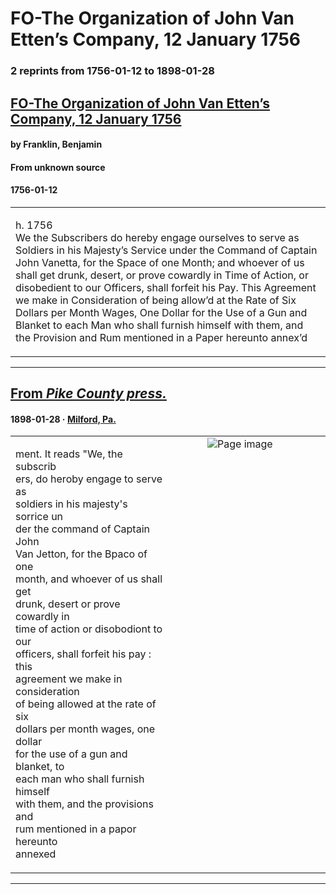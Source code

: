 
# FO-The Organization of John Van Etten’s Company, 12 January 1756

### 2 reprints from 1756-01-12 to 1898-01-28

## [FO-The Organization of John Van Etten’s Company, 12 January 1756](https://founders.archives.gov/documents/Franklin/01-06-02-0142)

#### by Franklin, Benjamin

#### From unknown source

#### 1756-01-12

<table style="width: 100%;"><tr><td style="width: 50%">

h. 1756  
We the Subscribers do hereby engage ourselves to serve as Soldiers in his Majesty’s Service under the Command of Captain John Vanetta, for the Space of one Month; and whoever of us shall get drunk, desert, or prove cowardly in Time of Action, or disobedient to our Officers, shall forfeit his Pay. This Agreement we make in Consideration of being allow’d at the Rate of Six Dollars per Month Wages, One Dollar for the Use of a Gun and Blanket to each Man who shall furnish himself with them, and the Provision and Rum mentioned in a Paper hereunto annex’d
</td></tr></table>

---

## [From _Pike County press._](https://chroniclingamerica.loc.gov/lccn/sn87080417/1898-01-28/ed-1/seq-2)

#### 1898-01-28 &middot; [Milford, Pa.](http://dbpedia.org/resource/Milford%2C_Pennsylvania)

<table style="width: 100%;"><tr><td style="width: 50%">

  
ment. It reads &quot;We, the subscrib­  
ers, do heroby engage to serve as  
soldiers in his majesty&#x27;s sorrice un  
der the command of Captain John  
Van Jetton, for the Bpaco of one  
month, and whoever of us shall get  
drunk, desert or prove cowardly in  
time of action or disobodiont to our  
officers, shall forfeit his pay : this  
agreement we make in consideration  
of being allowed at the rate of six  
dollars per month wages, one dollar  
for the use of a gun and blanket, to  
each man who shall furnish himself  
with them, and the provisions and  
rum mentioned in a papor hereunto  
annexed
</td><td style="width: 50%; max-height: 75%; margin: auto; display: block;">
<img alt="Page image" src="https://chroniclingamerica.loc.gov/iiif/2/pst_jordan_ver01%2Fdata%2Fsn87080417%2F00280776762%2F1898012801%2F0496.jp2/pct:22.332605,64.123649,11.702762,10.339577/!600,600/0/default.jpg"/>
</td>
</tr></table>

---

